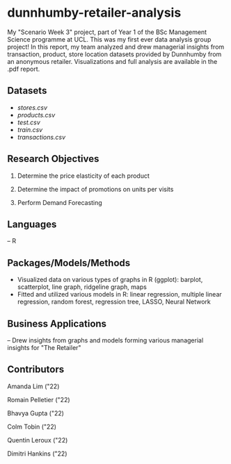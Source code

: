 # dunnhumby-retailer-analysis
My "Scenario Week 3" project, part of Year 1 of the BSc Management Science programme at UCL. This was my first ever data analysis group project! In this report, my team analyzed and drew managerial insights from transaction, product, store location datasets provided by Dunnhumby from an anonymous retailer. Visualizations and full analysis are available in the .pdf report.

## Datasets
* *stores.csv*
* *products.csv*
* *test.csv*
* *train.csv*
* *transactions.csv*

## Research Objectives
1) Determine the price elasticity of each product

2) Determine the impact of promotions on units per visits

3) Perform Demand Forecasting

## Languages
– R

## Packages/Models/Methods
* Visualized data on various types of graphs in R (ggplot): barplot, scatterplot, line graph, ridgeline graph, maps
* Fitted and utilized various models in R: linear regression, multiple linear regression, random forest, regression tree, LASSO, Neural Network

## Business Applications
– Drew insights from graphs and models forming various managerial insights for "The Retailer"

## Contributors
Amanda Lim ("22)

Romain Pelletier ("22)

Bhavya Gupta ("22)

Colm Tobin ("22)

Quentin Leroux ("22)

Dimitri Hankins ("22)
